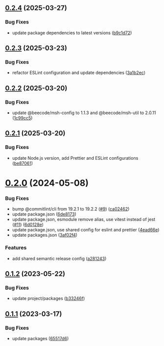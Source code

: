 ## [0.2.4](https://github.com/beecode-rs/msh-entity/compare/v0.2.3...v0.2.4) (2025-03-27)


### Bug Fixes

* update package dependencies to latest versions ([b9c1d72](https://github.com/beecode-rs/msh-entity/commit/b9c1d72eddd884c34960a285af7dd0675d2db038))

## [0.2.3](https://github.com/beecode-rs/msh-entity/compare/v0.2.2...v0.2.3) (2025-03-23)


### Bug Fixes

* refactor ESLint configuration and update dependencies ([3a1b2ec](https://github.com/beecode-rs/msh-entity/commit/3a1b2ec6b5d8ce220faf216ada6fbad7ba9dcf07))

## [0.2.2](https://github.com/beecode-rs/msh-entity/compare/v0.2.1...v0.2.2) (2025-03-20)


### Bug Fixes

* update @beecode/msh-config to 1.1.3 and @beecode/msh-util to 2.0.11 ([1c99cc5](https://github.com/beecode-rs/msh-entity/commit/1c99cc545f2ed450f5140c35dfc529e4a349bc15))

## [0.2.1](https://github.com/beecode-rs/msh-entity/compare/v0.2.0...v0.2.1) (2025-03-20)


### Bug Fixes

* update Node.js version, add Prettier and ESLint configurations ([be87061](https://github.com/beecode-rs/msh-entity/commit/be870616b7333d0460567751484d38b576d16428))

# [0.2.0](https://github.com/beecode-rs/msh-entity/compare/v0.1.2...v0.2.0) (2024-05-08)


### Bug Fixes

* bump @commitlint/cli from 19.2.1 to 19.2.2 ([#9](https://github.com/beecode-rs/msh-entity/issues/9)) ([ca02462](https://github.com/beecode-rs/msh-entity/commit/ca024620db033b8e72552010f0407c79c3a7735f))
* update package.json ([6de8173](https://github.com/beecode-rs/msh-entity/commit/6de81737c333c400425da2a35be49f33935f2f2f))
* update package.json, esmodule remove alias, use vitest instead of jest ([#11](https://github.com/beecode-rs/msh-entity/issues/11)) ([6d0128e](https://github.com/beecode-rs/msh-entity/commit/6d0128e64fd1ac503fb9162d763269a8fbcd89f1))
* update package.json, use shared config for eslint and prettier ([4ead66e](https://github.com/beecode-rs/msh-entity/commit/4ead66e8531fac2af5e2bddbddddd398bc7673ec))
* update packages.json ([3af02f4](https://github.com/beecode-rs/msh-entity/commit/3af02f47c9cea6c136b975a582160597bd0579a5))


### Features

* add shared semantic release config ([a281243](https://github.com/beecode-rs/msh-entity/commit/a28124361ec3cebe6e67857104e168116db40d73))

## [0.1.2](https://github.com/beecode-rs/msh-entity/compare/v0.1.1...v0.1.2) (2023-05-22)


### Bug Fixes

* update project/packages ([b33246f](https://github.com/beecode-rs/msh-entity/commit/b33246f9b383b13939feb07ab6e448648d36de0e))

## [0.1.1](https://github.com/beecode-rs/msh-entity/compare/v0.1.0...v0.1.1) (2023-03-17)


### Bug Fixes

* update packages ([65517d6](https://github.com/beecode-rs/msh-entity/commit/65517d6a242e8fa18f08b57fce2bf1305368c1dd))
